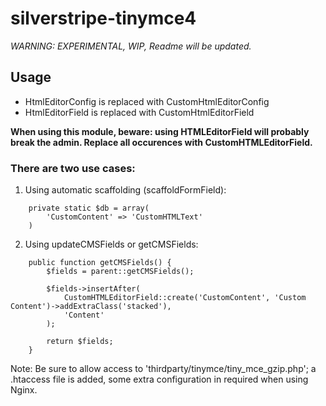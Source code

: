 silverstripe-tinymce4
=====================

*WARNING: EXPERIMENTAL, WIP, Readme will be updated.*

## Usage
- HtmlEditorConfig is replaced with CustomHtmlEditorConfig
- HtmlEditorField is replaced with CustomHtmlEditorField

**When using this module, beware: using HTMLEditorField will probably break the admin. Replace all occurences with CustomHTMLEditorField.**

### There are two use cases:
1. Using automatic scaffolding (scaffoldFormField):
```
	private static $db = array(
		'CustomContent' => 'CustomHTMLText'
	)
```
2. Using updateCMSFields or getCMSFields:
```
	public function getCMSFields() {
		$fields = parent::getCMSFields();

		$fields->insertAfter(
			CustomHTMLEditorField::create('CustomContent', 'Custom Content')->addExtraClass('stacked'),
			'Content'
		);

		return $fields;
	}
```

Note: Be sure to allow access to 'thirdparty/tinymce/tiny_mce_gzip.php'; a .htaccess file is added, some extra configuration in required when using Nginx.
